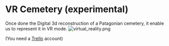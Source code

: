 # VR Cemetery (experimental)

Once done the Digital 3d reconstruction of a Patagonian cemetery, it enable us to represent it in VR mode.
![virtual_reality.png](https://bitbucket.org/repo/akGo9kM/images/1417132550-virtual_reality.png)

(You need a [Trello](https://trello.com/) account)